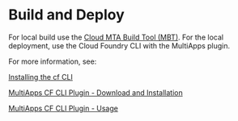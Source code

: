 <!-- loiofaf51067caf348959dc9cb92a963af38 -->

# Build and Deploy

For local build use the [Cloud MTA Build Tool \(MBT\)](https://sap.github.io/cloud-mta-build-tool/). For the local deployment, use the Cloud Foundry CLI with the MultiApps plugin.

For more information, see:

[Installing the cf CLI](https://docs.cloudfoundry.org/cf-cli/install-go-cli.html)

[MultiApps CF CLI Plugin - Download and Installation](https://github.com/cloudfoundry-incubator/multiapps-cli-plugin#download-and-installation)

[MultiApps CF CLI Plugin - Usage](https://github.com/cloudfoundry-incubator/multiapps-cli-plugin#usage)

